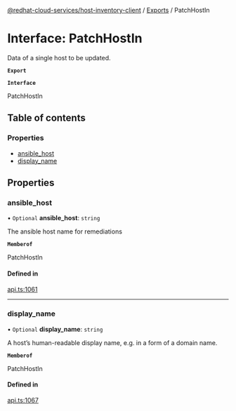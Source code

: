 [@redhat-cloud-services/host-inventory-client](../README.md) / [Exports](../modules.md) / PatchHostIn

# Interface: PatchHostIn

Data of a single host to be updated.

**`Export`**

**`Interface`**

PatchHostIn

## Table of contents

### Properties

- [ansible\_host](PatchHostIn.md#ansible_host)
- [display\_name](PatchHostIn.md#display_name)

## Properties

### ansible\_host

• `Optional` **ansible\_host**: `string`

The ansible host name for remediations

**`Memberof`**

PatchHostIn

#### Defined in

[api.ts:1061](https://github.com/RedHatInsights/javascript-clients/blob/master/packages/host-inventory/api.ts#L1061)

___

### display\_name

• `Optional` **display\_name**: `string`

A host’s human-readable display name, e.g. in a form of a domain name.

**`Memberof`**

PatchHostIn

#### Defined in

[api.ts:1067](https://github.com/RedHatInsights/javascript-clients/blob/master/packages/host-inventory/api.ts#L1067)
